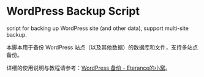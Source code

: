 # WordPress Backup Script

script for backing up WordPress site (and other data), support multi-site backup.

本脚本用于备份 WordPress 站点（以及其他数据）的数据库和文件，支持多站点备份。

详细的使用说明与教程请参考：[WordPress 备份 - Eterance的小窝](https://blog.baldcoder.top/articles/wordpress-backup/)。
